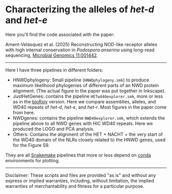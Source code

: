 # Characterizing the alleles of *het-d* and *het-e*

Here you'll find the code associated with the paper:

Ament-Velásquez et al. (2025) Reconstructing NOD-like receptor alleles with high internal conservation in *Podospora anserina* using long-read sequencing, [Microbial Genomics 11:001442](https://www.microbiologyresearch.org/content/journal/mgen/10.1099/mgen.0.001442).

----

Here I have three pipelines in different folders:

- HNWDphylogeny: Small pipeline (`HNWDphylogeny.smk`) to produce maximum likelihood phylogenies of different parts of an NWD protein alignment. (The actual figure in the paper was put together in Inkscape).
- JustHetGenes: contains the pipeline `HETwd40explorer.smk`, more or less as in the [bioRxiv](https://www.biorxiv.org/content/10.1101/2025.01.13.632504v1) version. Here we compare assemblies, alleles, and WD40 repeats of *het-d*, *het-e*, and *het-r*. Most figures in the paper come from here.
- NWDgenes: contains the pipeline `NWD40explorer.smk`, which extends the pipeline above to all NWD genes with HIC WD40 repeats. Here we produced the LOGO and PCA analysis.
- Others: Contains the alignment of the HET + NACHT + the very start of the WD40 domain of the NLRs closely related to the HNWD genes, used for the Figure S9.

They are all [Snakemake](https://snakemake.readthedocs.io/en/stable/) pipelines that more or less depend on [conda](https://docs.conda.io/en/latest/) environments for plotting.

----

Disclaimer: These scripts and files are provided "as is" and without any express or implied warranties, including, without limitation, the implied warranties of merchantability and fitness for a particular purpose.
